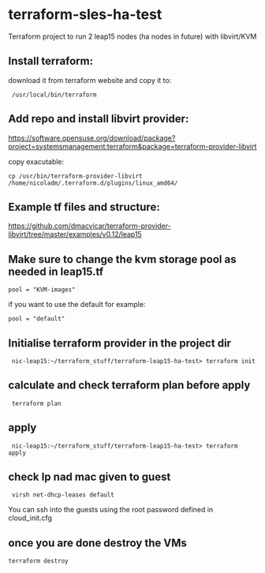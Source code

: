# terraform-sles-ha-test

Terraform project to run 2 leap15  nodes (ha nodes in future) with libvirt/KVM

## Install terraform:

download it from terraform website and copy it to:

` /usr/local/bin/terraform`

## Add repo and install libvirt provider:

https://software.opensuse.org/download/package?project=systemsmanagement:terraform&package=terraform-provider-libvirt

copy exacutable:

`cp /usr/bin/terraform-provider-libvirt /home/nicoladm/.terraform.d/plugins/linux_amd64/`


## Example tf files and structure:
 
https://github.com/dmacvicar/terraform-provider-libvirt/tree/master/examples/v0.12/leap15

## Make sure to change the kvm storage pool as needed in leap15.tf

`pool = "KVM-images"`

if you want to use the default for example:

`pool = "default"`

## Initialise terraform provider in the project dir

` nic-leap15:~/terraform_stuff/terraform-leap15-ha-test> terraform init`

## calculate and check terraform plan before apply

` terraform plan`

## apply

` nic-leap15:~/terraform_stuff/terraform-leap15-ha-test> terraform apply`

## check Ip nad mac given to guest

` virsh net-dhcp-leases default`

You can ssh into the guests using the root password defined in cloud_init.cfg

## once you are done destroy the VMs

`terraform destroy`
